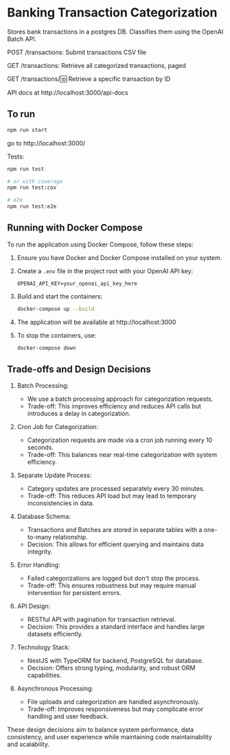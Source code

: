# Banking Transaction Categorization

Stores bank transactions in a postgres DB.
Classifies them using the OpenAI Batch API.

POST /transactions: Submit transactions CSV file

GET /transactions: Retrieve all categorized transactions, paged

GET /transactions/:id: Retrieve a specific transaction by ID

API docs at http://localhost:3000/api-docs

## To run

```sh
npm run start
```
go to http://localhost:3000/

Tests:
```sh
npm run test

# or with coverage
npm run test:cov

# e2e
npm run test:e2e
```

## Running with Docker Compose

To run the application using Docker Compose, follow these steps:

1. Ensure you have Docker and Docker Compose installed on your system.

2. Create a `.env` file in the project root with your OpenAI API key:
   ```
   OPENAI_API_KEY=your_openai_api_key_here
   ```

3. Build and start the containers:
   ```sh
   docker-compose up --build
   ```

4. The application will be available at http://localhost:3000

5. To stop the containers, use:
   ```sh
   docker-compose down
   ```

## Trade-offs and Design Decisions

1. Batch Processing:
   - We use a batch processing approach for categorization requests.
   - Trade-off: This improves efficiency and reduces API calls but introduces a delay in categorization.

2. Cron Job for Categorization:
   - Categorization requests are made via a cron job running every 10 seconds.
   - Trade-off: This balances near real-time categorization with system efficiency.

3. Separate Update Process:
   - Category updates are processed separately every 30 minutes.
   - Trade-off: This reduces API load but may lead to temporary inconsistencies in data.

4. Database Schema:
   - Transactions and Batches are stored in separate tables with a one-to-many relationship.
   - Decision: This allows for efficient querying and maintains data integrity.

5. Error Handling:
   - Failed categorizations are logged but don't stop the process.
   - Trade-off: This ensures robustness but may require manual intervention for persistent errors.

6. API Design:
   - RESTful API with pagination for transaction retrieval.
   - Decision: This provides a standard interface and handles large datasets efficiently.

7. Technology Stack:
   - NestJS with TypeORM for backend, PostgreSQL for database.
   - Decision: Offers strong typing, modularity, and robust ORM capabilities.

8. Asynchronous Processing:
   - File uploads and categorization are handled asynchronously.
   - Trade-off: Improves responsiveness but may complicate error handling and user feedback.

These design decisions aim to balance system performance, data consistency, and user experience while maintaining code maintainability and scalability.
